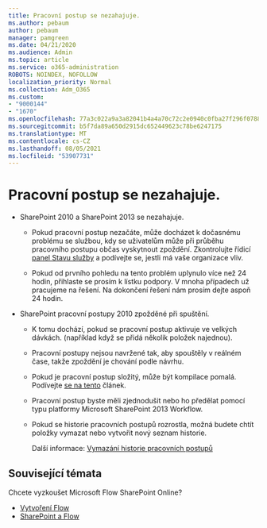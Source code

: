 ```yaml
---
title: Pracovní postup se nezahajuje.
ms.author: pebaum
author: pebaum
manager: pamgreen
ms.date: 04/21/2020
ms.audience: Admin
ms.topic: article
ms.service: o365-administration
ROBOTS: NOINDEX, NOFOLLOW
localization_priority: Normal
ms.collection: Adm_O365
ms.custom:
- "9000144"
- "1670"
ms.openlocfilehash: 77a3c022a9a3a82041b4a4a70c72c2e0940c0fba27f296f07881e3abebf1e464
ms.sourcegitcommit: b5f7da89a650d2915dc652449623c78be6247175
ms.translationtype: MT
ms.contentlocale: cs-CZ
ms.lasthandoff: 08/05/2021
ms.locfileid: "53907731"
---
```

# <a name="workflow-is-not-starting"></a>Pracovní postup se nezahajuje.

- SharePoint 2010 a SharePoint 2013 se nezahajuje.

    - Pokud pracovní postup nezačáte, může docházet k dočasnému problému se službou, kdy se uživatelům může při průběhu pracovního postupu občas vyskytnout zpoždění. Zkontrolujte řídicí [panel Stavu služby](https://admin.microsoft.com/AdminPortal/Home/servicehealth) a podívejte se, jestli má vaše organizace vliv.

    - Pokud od prvního pohledu na tento problém uplynulo více než 24 hodin, přihlaste se prosím k lístku podpory. V mnoha případech už pracujeme na řešení. Na dokončení řešení nám prosím dejte aspoň 24 hodin.

- SharePoint pracovní postupy 2010 zpožděné při spuštění.

    - K tomu dochází, pokud se pracovní postup aktivuje ve velkých dávkách. (například když se přidá několik položek najednou).

    - Pracovní postupy nejsou navržené tak, aby spouštěly v reálném čase, takže zpoždění je chování podle návrhu.

   -  Pokud je pracovní postup složitý, může být kompilace pomalá. Podívejte [se na tento](https://support.microsoft.com//kb/3043697) článek.

    - Pracovní postup byste měli zjednodušit nebo ho předělat pomocí typu platformy Microsoft SharePoint 2013 Workflow.

    - Pokud se historie pracovních postupů rozrostla, možná budete chtít položky vymazat nebo vytvořit nový seznam historie.

        Další informace: [Vymazání historie pracovních postupů](https://blogs.technet.microsoft.com/marj/2015/08/07/sharepoint-2010-workflows-best-practice-purge-workflow-history-list-items/)


## <a name="related-topics"></a>Související témata
Chcete vyzkoušet Microsoft Flow SharePoint Online?
- [Vytvoření Flow](https://support.office.com/article/Create-a-flow-for-a-list-or-library-in-SharePoint-Online-or-OneDrive-for-Business-a9c3e03b-0654-46af-a254-20252e580d01) 
- [SharePoint a Flow](https://flow.microsoft.com/blog/sharepoint-and-flow/) 
